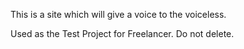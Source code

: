 This is a site which will give a voice to the voiceless.

Used as the Test Project for Freelancer. Do not delete.
